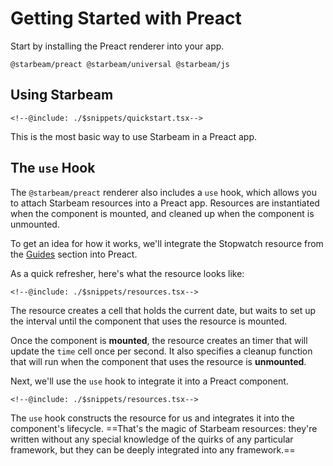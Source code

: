 # Getting Started with Preact

<script setup lang="ts">
  import * as resources from "./demos/resources/config.js";
</script>

<Demo :config="resources" />

Start by installing the Preact renderer into your app.

```npm
@starbeam/preact @starbeam/universal @starbeam/js
```

## Using Starbeam

```snippet {#app}
<!--@include: ./$snippets/quickstart.tsx-->
```

This is the most basic way to use Starbeam in a Preact app.

## The `use` Hook

The `@starbeam/preact` renderer also includes a `use` hook, which allows you to attach
Starbeam resources into a Preact app. Resources are instantiated when the component is mounted, and
cleaned up when the component is unmounted.

To get an idea for how it works, we'll integrate the Stopwatch resource from the [Guides](/guides/fundamentals/resources) section
into Preact.

As a quick refresher, here's what the resource looks like:

```snippet {#stopwatch}
<!--@include: ./$snippets/resources.tsx-->
```

The resource creates a cell that holds the current date, but waits to set up the interval until the
component that uses the resource is mounted.

Once the component is **mounted**, the resource creates an timer that will update the `time` cell once
per second. It also specifies a cleanup function that will run when the component that uses the
resource is **unmounted**.

Next, we'll use the `use` hook to integrate it into a Preact component.

```snippet {#component}
<!--@include: ./$snippets/resources.tsx-->
```

The `use` hook constructs the resource for us and integrates it into the component's
lifecycle. ==That's the magic of Starbeam resources: they're written without any special knowledge of
the quirks of any particular framework, but they can be deeply integrated into any framework.==
